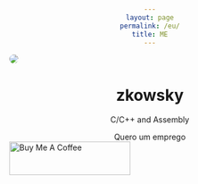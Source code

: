 ```yaml
---
layout: page
permalink: /eu/
title: ME
---
```


<html>
<head>
<style>
.circular--square {
  opacity:100%;
  transition:opacity 2s
}
h1 {text-align: center;}
p {text-align: center;}
div {text-align: center;}
.circular--square { border-top-left-radius: 50% 50%; border-top-right-radius: 50% 50%; border-bottom-right-radius: 50% 50%; border-bottom-left-radius: 50% 50%; }
.fade-in-image {
  opacity: 50%;
}
.circular--square:hover {
  opacity:100%;
  transition:opacity 2s
}



</style>
</head>
<body>
<img class="circular--square" src="https://avatars.githubusercontent.com/u/43838148?s=96&v=4" />
<h1>zkowsky</h1>
<p>C/C++ and Assembly</p>
<div>Quero um emprego</div>
<a href="https://www.buymeacoffee.com/lavodky" target="_blank"><img src="https://cdn.buymeacoffee.com/buttons/v2/default-yellow.png" alt="Buy Me A Coffee" style="height: 60px !important;width: 217px !important;" ></a>


</body>
</html>




